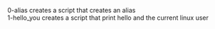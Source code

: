 0-alias creates a script that creates an alias <br/>
1-hello_you creates a script that print hello and the current linux user <br/>
